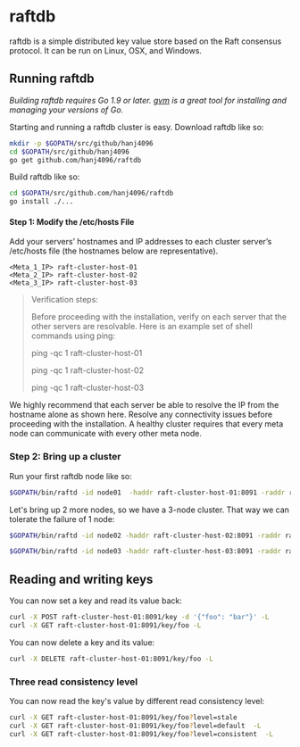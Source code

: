 raftdb
======

raftdb is a simple distributed key value store based on the Raft consensus protocol. It can be run on Linux, OSX, and Windows.

## Running raftdb
*Building raftdb requires Go 1.9 or later. [gvm](https://github.com/moovweb/gvm) is a great tool for installing and managing your versions of Go.*

Starting and running a raftdb cluster is easy. Download raftdb like so:
```bash
mkdir -p $GOPATH/src/github/hanj4096
cd $GOPATH/src/github/hanj4096
go get github.com/hanj4096/raftdb
```

Build raftdb like so:
```bash
cd $GOPATH/src/github.com/hanj4096/raftdb
go install ./...
```

#### Step 1: Modify the /etc/hosts File

Add your servers’ hostnames and IP addresses to each cluster server’s /etc/hosts file (the hostnames below are representative).

```
<Meta_1_IP> raft-cluster-host-01
<Meta_2_IP> raft-cluster-host-02
<Meta_3_IP> raft-cluster-host-03
```



> Verification steps:
>
> Before proceeding with the installation, verify on each server that the other servers are resolvable. Here is an example set of shell commands using ping:
>
> ping -qc 1 raft-cluster-host-01
>
> ping -qc 1 raft-cluster-host-02
>
> ping -qc 1 raft-cluster-host-03

We highly recommend that each server be able to resolve the IP from the hostname alone as shown here. Resolve any connectivity issues before proceeding with the installation. A healthy cluster requires that every meta node can communicate with every other meta node.

### Step 2: Bring up a cluster
Run your first raftdb node like so:
```bash
$GOPATH/bin/raftd -id node01  -haddr raft-cluster-host-01:8091 -raddr raft-cluster-host-01:8089 ~/.raftdb
```

Let's bring up 2 more nodes, so we have a 3-node cluster. That way we can tolerate the failure of 1 node:
```bash
$GOPATH/bin/raftd -id node02 -haddr raft-cluster-host-02:8091 -raddr raft-cluster-host-02:8089 -join raft-cluster-host-01:8091 ~/.raftdb

$GOPATH/bin/raftd -id node03 -haddr raft-cluster-host-03:8091 -raddr raft-cluster-host-03:8089 -join raft-cluster-host-01:8091 ~/.raftdb
```

## Reading and writing keys
You can now set a key and read its value back:
```bash
curl -X POST raft-cluster-host-01:8091/key -d '{"foo": "bar"}' -L
curl -X GET raft-cluster-host-01:8091/key/foo -L
```

You can now delete a key and its value:
```bash
curl -X DELETE raft-cluster-host-01:8091/key/foo -L
```

### Three read consistency level
You can now read the key's value by different read consistency level:
```bash
curl -X GET raft-cluster-host-01:8091/key/foo?level=stale
curl -X GET raft-cluster-host-01:8091/key/foo?level=default  -L
curl -X GET raft-cluster-host-01:8091/key/foo?level=consistent  -L
```


